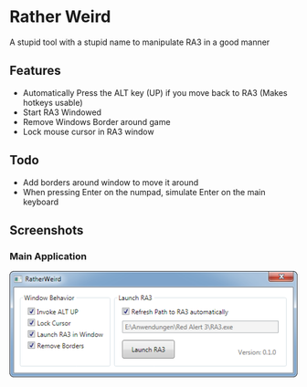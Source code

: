 # Rather Weird
A stupid tool with a stupid name to manipulate RA3 in a good manner

## Features
* Automatically Press the ALT key (UP) if you move back to RA3 (Makes hotkeys usable)
* Start RA3 Windowed 
* Remove Windows Border around game
* Lock mouse cursor in RA3 window

## Todo
* Add borders around window to move it around
* When pressing Enter on the numpad, simulate Enter on the main keyboard

## Screenshots
### Main Application
![main_app](docs/main_app.png)